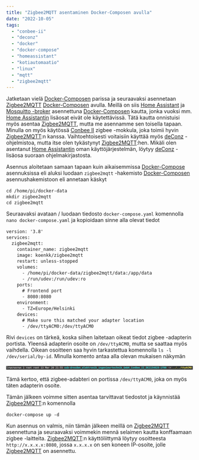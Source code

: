 ```yaml
---
title: "Zigbee2MQTT asentaminen Docker-Composen avulla"
date: "2022-10-05"
tags: 
  - "conbee-ii"
  - "deconz"
  - "docker"
  - "docker-compose"
  - "homeassistant"
  - "kotiautomaatio"
  - "linux"
  - "mqtt"
  - "zigbee2mqtt"
---
```


Jatketaan vielä [Docker-Composen](https://docs.docker.com/compose/) parissa ja seuraavaksi asennetaan [Zigbee2MQTT](https://www.zigbee2mqtt.io/) [Docker-Composen](https://docs.docker.com/compose/) avulla. Meillä on siis [Home Assistant](/posts/home-assistantin-asennus-docker-composen-avulla/) ja [Mosquitto -broker](/posts/mosquitto-brokerin-asennus-kayttaen-docker-composea/) asennettuna [Docker-Composen](https://docs.docker.com/compose/) kautta, jonka vuoksi mm. [Home Assistantin](https://www.home-assistant.io/) lisäosat eivät ole käytettävissä. Tätä kautta onnistuisi myös asentaa [Zigbee2MQTT](https://www.zigbee2mqtt.io/), mutta me asennamme sen toisella tapaan. Minulla on myös käytössä [Conbee II](https://phoscon.de/en/conbee2) zigbee -mokkula, joka toimii hyvin [Zigbee2MQTT](https://www.zigbee2mqtt.io/):n kanssa. Vaihtoehtoisesti voitaisiin käyttää myös [deConz](https://phoscon.de/en/conbee2/install) -ohjelmistoa, mutta itse olen tykästynyt [Zigbee2MQTT](https://www.zigbee2mqtt.io/):hen. Mikäli olen asentanut [Home Assistantin](https://www.home-assistant.io/installation/) oman käyttöjärjestelmän, löytyy [deConz](https://phoscon.de/en/conbee2/install) -lisäosa suoraan ohjelmakirjastosta.


Asennus aloitetaan samaan tapaan kuin aikaisemmissa [Docker-Compose](https://docs.docker.com/compose/) asennuksissa eli aluksi luodaan `zigbee2mqtt` -hakemisto [Docker-Composen](https://docs.docker.com/compose/) asennushakemistoon eli annetaan käskyt

```
cd /home/pi/docker-data
mkdir zigbee2mqtt
cd zigbee2mqtt
```

Seuraavaksi avataan / luodaan tiedosto `docker-compose.yaml` komennolla `nano docker-compose.yaml` ja kopioidaan sinne alla olevat tiedot


```
version: '3.8'
services:
  zigbee2mqtt:
    container_name: zigbee2mqtt
    image: koenkk/zigbee2mqtt
    restart: unless-stopped
    volumes:
      - /home/pi/docker-data/zigbee2mqtt/data:/app/data
      - /run/udev:/run/udev:ro
    ports:
      # Frontend port
      - 8080:8080
    environment:
      - TZ=Europe/Helsinki
    devices:
      # Make sure this matched your adapter location
      - /dev/ttyACM0:/dev/ttyACM0
```


Rivi `devices` on tärkeä, koska siihen laitetaan oikeat tiedot zigbee -adapterin portista. Yleensä adapterin osoite on `/dev/ttyACM0`, mutta se saattaa myös vaihdella. Oikean osoitteen saa hyvin tarkastettua komennolla `ls -l /dev/serial/by-id`. Minulla komento antaa alla olevan mukaisen näkymän


![](/images/zigbee2mqtt-asentaminen-docker-composen-avulla/kuva1.png)


Tämä kertoo, että zigbee-adabteri on portissa `/dev/ttyACM0`, joka on myös täten adapterin osoite.


Tämän jälkeen voimme sitten asentaa tarvittavat tiedostot ja käynnistää [Zigbee2MQTT](https://www.zigbee2mqtt.io/):n komennolla


```
docker-compose up -d
```


Kun asennus on valmis, niin tämän jälkeen meillä on [Zigbee2MQTT](https://www.zigbee2mqtt.io/) asennettuna ja seuraavaksi voimmekin mennä selaimen kautta konffaamaan zigbee -laitteita. [Zigbee2MQTT](https://www.zigbee2mqtt.io/):n käyttöliittymä löytyy osoitteesta `http://x.x.x.x:8080`, jossa `x.x.x.x` on sen koneen IP-osoite, jolle [Zigbee2MQTT](https://www.zigbee2mqtt.io/) on asennettu.

